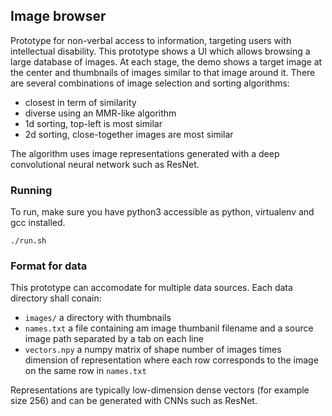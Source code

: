 Image browser
-------------

Prototype for non-verbal access to information, targeting users with intellectual disability.
This prototype shows a UI which allows browsing a large database of images. At each stage,
the demo shows a target image at the center and thumbnails of images similar to that image
around it. There are several combinations of image selection and sorting algorithms:
- closest in term of similarity
- diverse using an MMR-like algorithm
- 1d sorting, top-left is most similar
- 2d sorting, close-together images are most similar

The algorithm uses image representations generated with a deep convolutional neural network such as ResNet.

### Running

To run, make sure you have python3 accessible as python, virtualenv and gcc installed. 

```shell
./run.sh
```

### Format for data

This prototype can accomodate for multiple data sources. Each data directory shall conain:
- `images/` a directory with thumbnails
- `names.txt` a file containing am image thumbanil filename and a source image path separated by a tab on each line
- `vectors.npy` a numpy matrix of shape number of images times dimension of representation where each row corresponds to the image on the same row in `names.txt`

Representations are typically low-dimension dense vectors (for example size 256) and can be generated with CNNs such as ResNet. 
